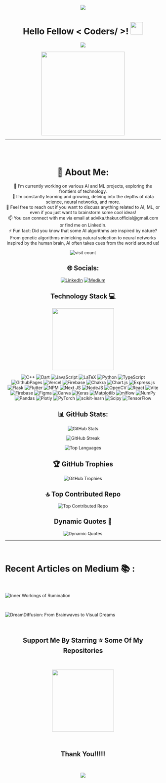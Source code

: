 <p align="center">
  <img src="https://capsule-render.vercel.app/api?type=waving&color=gradient&height=90"/>
</p>

<h1 align="center">Hello Fellow < Coders/ >! <img src="https://raw.githubusercontent.com/MartinHeinz/MartinHeinz/master/wave.gif" width="40"> </h1>

<p align="center">
  <img src="https://readme-typing-svg.herokuapp.com?color=%2336BCF7&size=25&center=true&vCenter=true&width=433&height=75&lines=I'm+Advika+Thakur;Computer+Engineering+Student;Cooking+Projects;@A-dvika">
</p>

<p align="center">
  <img src="https://media.giphy.com/media/QvpqTCiEcwtvx6wwJK/giphy.gif" width="270" height="270" frameBorder="0" class="giphy-embed" allowFullScreen></img>
</p>

<hr>

<br><br>

<h1 align="center">💫 About Me:</h1>
<p align="center">
🔭 I’m currently working on various AI and ML projects, exploring the frontiers of technology.<br>🌱 I’m constantly learning and growing, delving into the depths of data science, neural networks, and more.<br>💬 Feel free to reach out if you want to discuss anything related to AI, ML, or even if you just want to brainstorm some cool ideas!<br>📫 You can connect with me via email at advika.thakur.official@gmail.com or find me on LinkedIn.<br>⚡ Fun fact: Did you know that some AI algorithms are inspired by nature? From genetic algorithms mimicking natural selection to neural networks inspired by the human brain, AI often takes cues from the world around us!
</p>

<p align="center">
  <img src="https://visitcount.itsvg.in/api?id=A-dvika&icon=0&color=0" alt="visit count">
</p>

<h2 align="center">🌐 Socials:</h2>
<p align="center">
  <a href="https://linkedin.com/in/https://www.linkedin.com/in/a-dvika/"><img src="https://img.shields.io/badge/LinkedIn-%230077B5.svg?logo=linkedin&logoColor=white" alt="LinkedIn"></a>
  <a href="https://medium.com/@https://medium.com/@A_dvika"><img src="https://img.shields.io/badge/Medium-12100E?logo=medium&logoColor=white" alt="Medium"></a>
</p>

<h2 align="center">Technology Stack 💻</h2>

<p align="center">
  <img src="https://media.giphy.com/media/TEnXkcsHrP4YedChhA/giphy.gif" width="200" height="200" frameBorder="0" class="giphy-embed" allowFullScreen></img>
</p>

<p align="center">
  <img src="https://img.shields.io/badge/c++-%2300599C.svg?style=for-the-badge&logo=c%2B%2B&logoColor=white" alt="C++">
  <img src="https://img.shields.io/badge/dart-%230175C2.svg?style=for-the-badge&logo=dart&logoColor=white" alt="Dart">
  <img src="https://img.shields.io/badge/javascript-%23323330.svg?style=for-the-badge&logo=javascript&logoColor=%23F7DF1E" alt="JavaScript">
  <img src="https://img.shields.io/badge/latex-%23008080.svg?style=for-the-badge&logo=latex&logoColor=white" alt="LaTeX">
  <img src="https://img.shields.io/badge/python-3670A0?style=for-the-badge&logo=python&logoColor=ffdd54" alt="Python">
  <img src="https://img.shields.io/badge/typescript-%23007ACC.svg?style=for-the-badge&logo=typescript&logoColor=white" alt="TypeScript">
  <img src="https://img.shields.io/badge/github%20pages-121013?style=for-the-badge&logo=github&logoColor=white" alt="GithubPages">
  <img src="https://img.shields.io/badge/vercel-%23000000.svg?style=for-the-badge&logo=vercel&logoColor=white" alt="Vercel">
  <img src="https://img.shields.io/badge/firebase-%23039BE5.svg?style=for-the-badge&logo=firebase" alt="Firebase">
  <img src="https://img.shields.io/badge/chakra-%234ED1C5.svg?style=for-the-badge&logo=chakraui&logoColor=white" alt="Chakra">
  <img src="https://img.shields.io/badge/chart.js-F5788D.svg?style=for-the-badge&logo=chart.js&logoColor=white" alt="Chart.js">
  <img src="https://img.shields.io/badge/express.js-%23404d59.svg?style=for-the-badge&logo=express&logoColor=%2361DAFB" alt="Express.js">
  <img src="https://img.shields.io/badge/flask-%23000.svg?style=for-the-badge&logo=flask&logoColor=white" alt="Flask">
  <img src="https://img.shields.io/badge/Flutter-%2302569B.svg?style=for-the-badge&logo=Flutter&logoColor=white" alt="Flutter">
  <img src="https://img.shields.io/badge/NPM-%23CB3837.svg?style=for-the-badge&logo=npm&logoColor=white" alt="NPM">
  <img src="https://img.shields.io/badge/Next-black?style=for-the-badge&logo=next.js&logoColor=white" alt="Next JS">
  <img src="https://img.shields.io/badge/node.js-6DA55F?style=for-the-badge&logo=node.js&logoColor=white" alt="NodeJS">
  <img src="https://img.shields.io/badge/opencv-%23white.svg?style=for-the-badge&logo=opencv&logoColor=white" alt="OpenCV">
  <img src="https://img.shields.io/badge/react-%2320232a.svg?style=for-the-badge&logo=react&logoColor=%2361DAFB" alt="React">
  <img src="https://img.shields.io/badge/vite-%23646CFF.svg?style=for-the-badge&logo=vite&logoColor=white" alt="Vite">
  <img src="https://img.shields.io/badge/firebase-a08021?style=for-the-badge&logo=firebase&logoColor=ffcd34" alt="Firebase">
  <img src="https://img.shields.io/badge/figma-%23F24E1E.svg?style=for-the-badge&logo=figma&logoColor=white" alt="Figma">
  <img src="https://img.shields.io/badge/Canva-%2300C4CC.svg?style=for-the-badge&logo=Canva&logoColor=white" alt="Canva">
  <img src="https://img.shields.io/badge/Keras-%23D00000.svg?style=for-the-badge&logo=Keras&logoColor=white" alt="Keras">
  <img src="https://img.shields.io/badge/Matplotlib-%23ffffff.svg?style=for-the-badge&logo=Matplotlib&logoColor=black" alt="Matplotlib">
  <img src="https://img.shields.io/badge/mlflow-%23d9ead3.svg?style=for-the-badge&logo=numpy&logoColor=blue" alt="mlflow">
  <img src="https://img.shields.io/badge/numpy-%23013243.svg?style=for-the-badge&logo=numpy&logoColor=white" alt="NumPy">
  <img src="https://img.shields.io/badge/pandas-%23150458.svg?style=for-the-badge&logo=pandas&logoColor=white" alt="Pandas">
  <img src="https://img.shields.io/badge/Plotly-%233F4F75.svg?style=for-the-badge&logo=plotly&logoColor=white" alt="Plotly">
  <img src="https://img.shields.io/badge/PyTorch-%23EE4C2C.svg?style=for-the-badge&logo=PyTorch&logoColor=white" alt="PyTorch">
  <img src="https://img.shields.io/badge/scikit--learn-%23F7931E.svg?style=for-the-badge&logo=scikit-learn&logoColor=white" alt="scikit-learn">
  <img src="https://img.shields.io/badge/SciPy-%230C55A5.svg?style=for-the-badge&logo=scipy&logoColor=%white" alt="Scipy">
  <img src="https://img.shields.io/badge/TensorFlow-%23FF6F00.svg?style=for-the-badge&logo=TensorFlow&logoColor=white" alt="TensorFlow">
</p>

<h2 align="center">📊 GitHub Stats:</h2>
<p align="center">
  <img src="https://github-readme-stats.vercel.app/api?username=A-dvika&theme=dark&hide_border=false&include_all_commits=false&count_private=false" alt="GitHub Stats">
</p>
  <p align="center">
  <img src="https://github-readme-streak-stats.herokuapp.com/?user=A-dvika&theme=dark&hide_border=false" alt="GitHub Streak">
</p>
  <p align="center">
  <img src="https://github-readme-stats.vercel.app/api/top-langs/?username=A-dvika&theme=dark&hide_border=false&include_all_commits=false&count_private=false&layout=compact" alt="Top Languages">
</p>

<h2 align="center">🏆 GitHub Trophies</h2>
<p align="center">
  <img src="https://github-profile-trophy.vercel.app/?username=A-dvika&theme=radical&no-frame=false&no-bg=true&margin-w=4" alt="GitHub Trophies">
</p>

<h2 align="center">🔝 Top Contributed Repo</h2>
<p align="center">
  <img src="https://github-contributor-stats.vercel.app/api?username=A-dvika&limit=5&theme=dark&combine_all_yearly_contributions=true" alt="Top Contributed Repo">
</p>

<h2 align="center">Dynamic Quotes 📜</h2>
<p align="center">
  <img src="https://quotes-github-readme.vercel.app/api?type=horizontal&theme=dark" alt="Dynamic Quotes">
</p>

<hr>

<br>

# Recent Articles on Medium 📚 :
<br>
<p>
<img src="https://miro.medium.com/v2/resize:fit:640/format:webp/1*BL9HkwYnYtqRpWTRQT4RkQ.jpeg" alt="Inner Workings of Rumination">
</p>
<br>
<p>
<img src="https://miro.medium.com/v2/resize:fit:786/format:webp/0*8KsO9AhEr-r3rLbj" alt="DreamDiffusion: From Brainwaves to Visual Dreams">
</p>
<br>


<h2 align="center">Support Me By Starring ⭐ Some Of My Repositories</h2>

<br>

<p align="center">
  <img src="https://media.giphy.com/media/O51MQ3DduOcGW6ofR3/giphy.gif" width="200" height="200" frameBorder="0" class="giphy-embed" allowFullScreen></img>
</p>

<br>

<h2 align="center">Thank You!!!!!</h2>

<br>

<p align="center">
  <img src="https://capsule-render.vercel.app/api?type=waving&color=gradient&height=90&section=footer"/>
</p>
